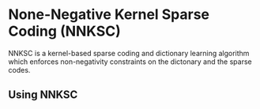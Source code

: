 # None-Negative Kernel Sparse Coding (NNKSC)
NNKSC is a kernel-based sparse coding and dictionary learning algorithm which enforces non-negativity constraints on the dictonary and the sparse codes.
## Using NNKSC
